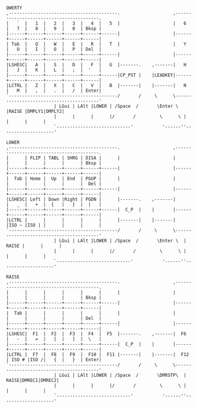     QWERTY
    ,-----------------------------------------.                    ,-----------------------------------------.
    |   `  |   1  |   2  |   3  |   4  |   5  |                    |   6  |   7  |   8  |   9  |   0  | Bksp |
    |------+------+------+------+------+------|                    |------+------+------+------+------+------|
    | Tab  |   Q  |   W  |   E  |   R  |   T  |                    |   Y  |   U  |   I  |   O  |   P  | Del  |
    |------+------+------+------+------+------|                    |------+------+------+------+------+------|
    |LSHESC|   A  |   S  |   D  |   F  |   G  |-------.    ,-------|   H  |   J  |   K  |   L  |   ;  |  '   |
    |------+------+------+------+------+------|CP_PST |    |LEADKEY|------+------+------+------+------+------|
    |LCTRL |   Z  |   X  |   C  |   V  |   B  |-------|    |-------|   N  |   M  |   ,  |   .  |   /  | Enter|
    `-----------------------------------------/       /     \      \-----------------------------------------'
                      | LGui | LAlt |LOWER | /Space  /       \Enter \  |RAISE |DMPLY1|DMPLY2|
                      |      |      |      |/       /         \      \ |      |      |      |
                      `----------------------------'           '------''--------------------'
    
    LOWER
    ,-----------------------------------------.                    ,-----------------------------------------.
    |      | FLIP | TABL | SHRG | DISA |      |                    |      |      |      |      |      | Bksp |
    |------+------+------+------+------+------|                    |------+------+------+------+------+------|
    |  Tab | Home |  Up  | End  | PGUP |      |                    |      |      |      |      |      |  Del |
    |------+------+------+------+------+------|                    |------+------+------+------+------+------|
    |LSHESC| Left | Down |Right | PGDN |      |-------.    ,-------|      |   _  |   +  |  {   |   }  |  |   |
    |------+------+------+------+------+------|  C_P  |    |       |------+------+------+------+------+------|
    |LCTRL |      |      |      |      |      |-------|    |-------|      |ISO ~ |ISO | |      |      |      |
    `-----------------------------------------/       /     \      \-----------------------------------------'
                      | LGui | LAlt |LOWER | /Space  /       \Enter \  | RAISE |      |      |
                      |      |      |      |/       /         \      \ |       |      |      |
                      `----------------------------'           '------''--------------------'
    
    RAISE
    ,-----------------------------------------.                    ,-----------------------------------------.
    |      |      |      |      |      |      |                    |      |      |      |      |      | Bksp |
    |------+------+------+------+------+------|                    |------+------+------+------+------+------|
    |  Tab |      |      |      |      |      |                    |      |      |      |      |      | Del  |
    |------+------+------+------+------+------|                    |------+------+------+------+------+------|
    |LSHESC|  F1  |  F2  |  F3  |  F4  |  F5  |-------.    ,-------|  F6  |   -  |   =  |   [  |   ]  |  \   |
    |------+------+------+------+------+------|  C_P  |    |       |------+------+------+------+------+------|
    |LCTRL |  F7  |  F8  |  F9  |  F10 |  F11 |-------|    |-------|  F12 | ISO # |ISO /|   {  |   }  | Enter|
    `-----------------------------------------/       /     \      \-----------------------------------------'
                      | LGui | LAlt |LOWER | /Space  /       \DMRSTP\  | RAISE|DMREC1|DMREC2|
                      |      |      |      |/       /         \      \ |      |      |      |
                      `----------------------------'           '------''--------------------'

    